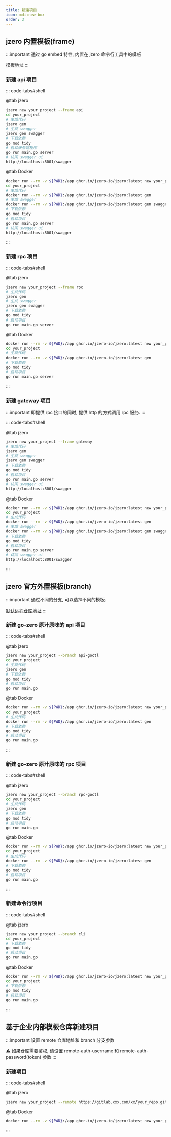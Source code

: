 ```yaml
---
title: 新建项目
icon: mdi:new-box
order: 3
---
```


## jzero 内置模板(frame)

:::important 通过 go embed 特性, 内置在 jzero 命令行工具中的模板

[模板地址](https://github.com/jzero-io/jzero/tree/main/.template/frame)
:::

### 新建 api 项目

::: code-tabs#shell

@tab jzero

```bash
jzero new your_project --frame api
cd your_project
# 生成代码
jzero gen
# 生成 swagger
jzero gen swagger
# 下载依赖
go mod tidy
# 启动服务端程序
go run main.go server
# 访问 swagger ui
http://localhost:8001/swagger
```

@tab Docker

```bash
docker run --rm -v ${PWD}:/app ghcr.io/jzero-io/jzero:latest new your_project --frame api
cd your_project
# 生成代码
docker run --rm -v ${PWD}:/app ghcr.io/jzero-io/jzero:latest gen
# 生成 swagger
docker run --rm -v ${PWD}:/app ghcr.io/jzero-io/jzero:latest gen swagger
# 下载依赖
go mod tidy
# 启动项目
go run main.go server
# 访问 swagger ui
http://localhost:8001/swagger
```
:::

### 新建 rpc 项目

::: code-tabs#shell

@tab jzero

```bash
jzero new your_project --frame rpc
# 生成代码
jzero gen
# 生成 swagger
jzero gen swagger
# 下载依赖
go mod tidy
# 启动项目
go run main.go server
```

@tab Docker

```bash
docker run --rm -v ${PWD}:/app ghcr.io/jzero-io/jzero:latest new your_project --frame rpc
cd your_project
# 生成代码
docker run --rm -v ${PWD}:/app ghcr.io/jzero-io/jzero:latest gen
# 下载依赖
go mod tidy
# 启动项目
go run main.go server
```
:::

### 新建 gateway 项目

:::important 即提供 rpc 接口的同时, 提供 http 的方式调用 rpc 服务.
:::

::: code-tabs#shell

@tab jzero

```bash
jzero new your_project --frame gateway
# 生成代码
jzero gen
# 生成 swagger
jzero gen swagger
# 下载依赖
go mod tidy
# 启动项目
go run main.go server
# 访问 swagger ui
http://localhost:8001/swagger
```

@tab Docker

```bash
docker run --rm -v ${PWD}:/app ghcr.io/jzero-io/jzero:latest new your_project --frame gateway
cd your_project
# 生成代码
docker run --rm -v ${PWD}:/app ghcr.io/jzero-io/jzero:latest gen
# 生成 swagger
docker run --rm -v ${PWD}:/app ghcr.io/jzero-io/jzero:latest gen swagger
# 下载依赖
go mod tidy
# 启动项目
go run main.go server
# 访问 swagger ui
http://localhost:8001/swagger
```
:::

## jzero 官方外置模板(branch)

:::important
通过不同的分支, 可以选择不同的模板. 

[默认远程仓库地址](https://github.com/jzero-io/templates)
:::

### 新建 go-zero 原汁原味的 api 项目

::: code-tabs#shell

@tab jzero

```bash
jzero new your_project --branch api-goctl
cd your_project
# 生成代码
jzero gen
# 下载依赖
go mod tidy
# 启动项目
go run main.go
```

@tab Docker

```bash
docker run --rm -v ${PWD}:/app ghcr.io/jzero-io/jzero:latest new your_project --branch api-goctl
cd your_project
# 生成代码
docker run --rm -v ${PWD}:/app ghcr.io/jzero-io/jzero:latest gen
# 下载依赖
go mod tidy
# 启动项目
go run main.go
```
:::

### 新建 go-zero 原汁原味的 rpc 项目

::: code-tabs#shell

@tab jzero

```bash
jzero new your_project --branch rpc-goctl
cd your_project
# 生成代码
jzero gen
# 下载依赖
go mod tidy
# 启动项目
go run main.go
```

@tab Docker

```bash
docker run --rm -v ${PWD}:/app ghcr.io/jzero-io/jzero:latest new your_project --branch rpc-goctl
cd your_project
# 生成代码
docker run --rm -v ${PWD}:/app ghcr.io/jzero-io/jzero:latest gen
# 下载依赖
go mod tidy
# 启动项目
go run main.go
```
:::

### 新建命令行项目

::: code-tabs#shell

@tab jzero

```bash
jzero new your_project --branch cli
cd your_project
# 下载依赖
go mod tidy
# 启动项目
go run main.go
```

@tab Docker

```bash
docker run --rm -v ${PWD}:/app ghcr.io/jzero-io/jzero:latest new your_project --branch cli
cd your_project
# 下载依赖
go mod tidy
# 启动项目
go run main.go
```
:::

## 基于企业内部模板仓库新建项目

:::important 设置 remote 仓库地址和 branch 分支参数

⚠️ 如果仓库需要鉴权, 请设置 remote-auth-username 和 remote-auth-password(token) 参数
:::

### 新建项目

::: code-tabs#shell

@tab jzero

```bash
jzero new your_project --remote https://gitlab.xxx.com/xx/your_repo.git --branch xxx
```

@tab Docker

```bash
docker run --rm -v ${PWD}:/app ghcr.io/jzero-io/jzero:latest new your_project --remote https://gitlab.xxx.com/xx/your_repo.git --branch xxx
```
:::